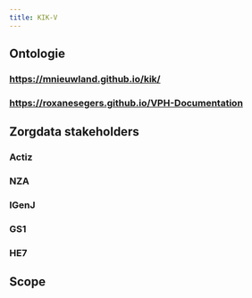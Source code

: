 ```yaml
---
title: KIK-V
---
```


## Ontologie
### https://mnieuwland.github.io/kik/
### https://roxanesegers.github.io/VPH-Documentation
## Zorgdata stakeholders
### Actiz
### NZA
### IGenJ
### GS1
### HE7
## Scope
